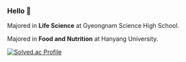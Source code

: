 ### Hello 🌱
Majored in **Life Science** at Gyeongnam Science High School.

Majored in **Food and Nutrition** at Hanyang University.

[![Solved.ac Profile](http://mazassumnida.wtf/api/v2/generate_badge?boj=rhfu3697)](https://solved.ac/rhfu3697/)

